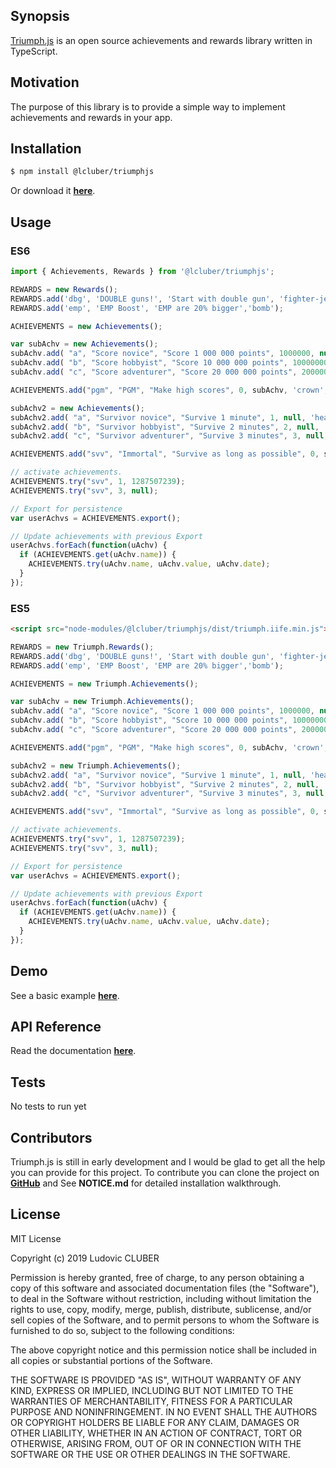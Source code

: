 ## Synopsis

[Triumph.js](http://triumphjs.lcluber.com) is an open source achievements and rewards library written in TypeScript.

## Motivation

The purpose of this library is to provide a simple way to implement achievements and rewards in your app.

## Installation

```bash
$ npm install @lcluber/triumphjs
```
Or download it **[here](http://triumphjs.lcluber.com/#download)**.

## Usage

### ES6

```javascript
import { Achievements, Rewards } from '@lcluber/triumphjs';

REWARDS = new Rewards();
REWARDS.add('dbg', 'DOUBLE guns!', 'Start with double gun', 'fighter-jet');
REWARDS.add('emp', 'EMP Boost', 'EMP are 20% bigger','bomb');

ACHIEVEMENTS = new Achievements();

var subAchv = new Achievements();
subAchv.add( "a", "Score novice", "Score 1 000 000 points", 1000000, null, 'crown', null);
subAchv.add( "b", "Score hobbyist", "Score 10 000 000 points", 10000000, null, 'crown', null);
subAchv.add( "c", "Score adventurer", "Score 20 000 000 points", 20000000, null, 'crown', REWARDS.get('emp'));

ACHIEVEMENTS.add("pgm", "PGM", "Make high scores", 0, subAchv, 'crown', null);

subAchv2 = new Achievements();
subAchv2.add( "a", "Survivor novice", "Survive 1 minute", 1, null, 'heartbeat', null);
subAchv2.add( "b", "Survivor hobbyist", "Survive 2 minutes", 2, null, 'heartbeat', null);
subAchv2.add( "c", "Survivor adventurer", "Survive 3 minutes", 3, null, 'heartbeat', REWARDS.get('dbg');

ACHIEVEMENTS.add("svv", "Immortal", "Survive as long as possible", 0, subAchv2, 'heartbeat', null);

// activate achievements.
ACHIEVEMENTS.try("svv", 1, 1287507239);
ACHIEVEMENTS.try("svv", 3, null);

// Export for persistence
var userAchvs = ACHIEVEMENTS.export();

// Update achievements with previous Export
userAchvs.forEach(function(uAchv) {
  if (ACHIEVEMENTS.get(uAchv.name)) {
    ACHIEVEMENTS.try(uAchv.name, uAchv.value, uAchv.date);
  }
});

```

### ES5

```html
<script src="node-modules/@lcluber/triumphjs/dist/triumph.iife.min.js"></script>
```

```javascript
REWARDS = new Triumph.Rewards();
REWARDS.add('dbg', 'DOUBLE guns!', 'Start with double gun', 'fighter-jet');
REWARDS.add('emp', 'EMP Boost', 'EMP are 20% bigger','bomb');

ACHIEVEMENTS = new Triumph.Achievements();

var subAchv = new Triumph.Achievements();
subAchv.add( "a", "Score novice", "Score 1 000 000 points", 1000000, null, 'crown', null);
subAchv.add( "b", "Score hobbyist", "Score 10 000 000 points", 10000000, null, 'crown', null);
subAchv.add( "c", "Score adventurer", "Score 20 000 000 points", 20000000, null, 'crown', REWARDS.get('emp'));

ACHIEVEMENTS.add("pgm", "PGM", "Make high scores", 0, subAchv, 'crown', null);

subAchv2 = new Triumph.Achievements();
subAchv2.add( "a", "Survivor novice", "Survive 1 minute", 1, null, 'heartbeat', null);
subAchv2.add( "b", "Survivor hobbyist", "Survive 2 minutes", 2, null, 'heartbeat', null);
subAchv2.add( "c", "Survivor adventurer", "Survive 3 minutes", 3, null, 'heartbeat', REWARDS.get('dbg');

ACHIEVEMENTS.add("svv", "Immortal", "Survive as long as possible", 0, subAchv2, 'heartbeat', null);

// activate achievements.
ACHIEVEMENTS.try("svv", 1, 1287507239);
ACHIEVEMENTS.try("svv", 3, null);

// Export for persistence
var userAchvs = ACHIEVEMENTS.export();

// Update achievements with previous Export
userAchvs.forEach(function(uAchv) {
  if (ACHIEVEMENTS.get(uAchv.name)) {
    ACHIEVEMENTS.try(uAchv.name, uAchv.value, uAchv.date);
  }
});

```

## Demo

See a basic example **[here](http://triumphjs.lcluber.com/#example)**.

## API Reference

Read the documentation **[here](http://triumphjs.lcluber.com/doc/)**.

## Tests

No tests to run yet

## Contributors

Triumph.js is still in early development and I would be glad to get all the help you can provide for this project.
To contribute you can clone the project on **[GitHub](https://github.com/LCluber/Triumph.js)** and See **NOTICE.md** for detailed installation walkthrough.

## License

MIT License

Copyright (c) 2019 Ludovic CLUBER

Permission is hereby granted, free of charge, to any person obtaining a copy
of this software and associated documentation files (the "Software"), to deal
in the Software without restriction, including without limitation the rights
to use, copy, modify, merge, publish, distribute, sublicense, and/or sell
copies of the Software, and to permit persons to whom the Software is
furnished to do so, subject to the following conditions:

The above copyright notice and this permission notice shall be included in all
copies or substantial portions of the Software.

THE SOFTWARE IS PROVIDED "AS IS", WITHOUT WARRANTY OF ANY KIND, EXPRESS OR
IMPLIED, INCLUDING BUT NOT LIMITED TO THE WARRANTIES OF MERCHANTABILITY,
FITNESS FOR A PARTICULAR PURPOSE AND NONINFRINGEMENT. IN NO EVENT SHALL THE
AUTHORS OR COPYRIGHT HOLDERS BE LIABLE FOR ANY CLAIM, DAMAGES OR OTHER
LIABILITY, WHETHER IN AN ACTION OF CONTRACT, TORT OR OTHERWISE, ARISING FROM,
OUT OF OR IN CONNECTION WITH THE SOFTWARE OR THE USE OR OTHER DEALINGS IN THE
SOFTWARE.

